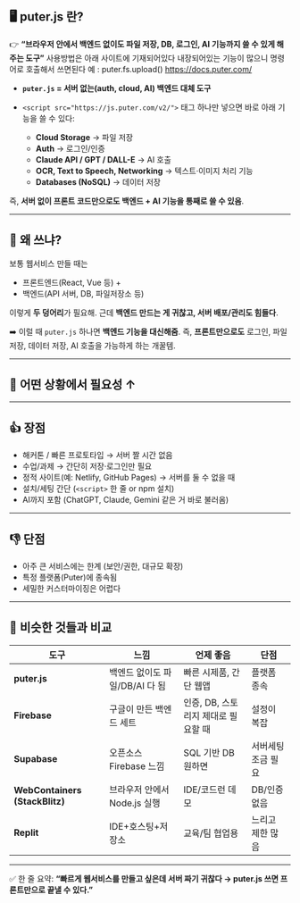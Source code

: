 

## 🖥️ puter.js 란?

👉 **“브라우저 안에서 백엔드 없이도 파일 저장, DB, 로그인, AI 기능까지 쓸 수 있게 해주는 도구”**
사용방법은 아래 사이트에 기재되어있다 내장되어있는 기능이 많으니 명령어로 호출해서 쓰면된다
예 : puter.fs.upload()
https://docs.puter.com/

* **`puter.js` = 서버 없는(auth, cloud, AI) 백엔드 대체 도구**
* `<script src="https://js.puter.com/v2/">` 태그 하나만 넣으면 바로 아래 기능을 쓸 수 있다:

  * **Cloud Storage** → 파일 저장
  * **Auth** → 로그인/인증
  * **Claude API / GPT / DALL-E** → AI 호출
  * **OCR, Text to Speech, Networking** → 텍스트·이미지 처리 기능
  * **Databases (NoSQL)** → 데이터 저장

즉, **서버 없이 프론트 코드만으로도 백엔드 + AI 기능을 통째로 쓸 수 있음**.


---

## 🔑 왜 쓰냐?

보통 웹서비스 만들 때는

* 프론트엔드(React, Vue 등) +
* 백엔드(API 서버, DB, 파일저장소 등)

이렇게 **두 덩어리**가 필요해.
근데 **백엔드 만드는 게 귀찮고, 서버 배포/관리도 힘들다**.

➡️ 이럴 때 `puter.js` 하나면 **백엔드 기능을 대신해줌**.
즉, **프론트만으로도** 로그인, 파일 저장, 데이터 저장, AI 호출을 가능하게 하는 개꿀템.


---

## 📌 어떤 상황에서 필요성 ↑


---

## 👍 장점

* 해커톤 / 빠른 프로토타입 → 서버 짤 시간 없음
* 수업/과제 → 간단히 저장·로그인만 필요
* 정적 사이트(예: Netlify, GitHub Pages) → 서버를 둘 수 없을 때
* 설치/세팅 간단 (`<script>` 한 줄 or npm 설치)
* AI까지 포함 (ChatGPT, Claude, Gemini 같은 거 바로 불러옴)

---

## 👎 단점

* 아주 큰 서비스에는 한계 (보안/권한, 대규모 확장)
* 특정 플랫폼(Puter)에 종속됨
* 세밀한 커스터마이징은 어렵다

---

## 🔄 비슷한 것들과 비교

| 도구                             | 느낌                   | 언제 좋음                  | 단점         |
| ------------------------------ | -------------------- | ---------------------- | ---------- |
| **puter.js**                   | 백엔드 없이도 파일/DB/AI 다 됨 | 빠른 시제품, 간단 웹앱          | 플랫폼 종속     |
| **Firebase**                   | 구글이 만든 백엔드 세트        | 인증, DB, 스토리지 제대로 필요할 때 | 설정이 복잡     |
| **Supabase**                   | 오픈소스 Firebase 느낌     | SQL 기반 DB 원하면          | 서버세팅 조금 필요 |
| **WebContainers (StackBlitz)** | 브라우저 안에서 Node.js 실행  | IDE/코드런 데모             | DB/인증 없음   |
| **Replit**                     | IDE+호스팅+저장소          | 교육/팀 협업용               | 느리고 제한 많음  |

---

✅ 한 줄 요약:
**“빠르게 웹서비스를 만들고 싶은데 서버 짜기 귀찮다 → puter.js 쓰면 프론트만으로 끝낼 수 있다.”**


